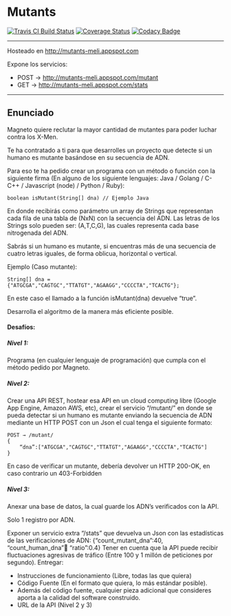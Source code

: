 # Mutants

[![Travis CI Build Status](https://travis-ci.org/zogar1993/mutants.svg?branch=master)](https://travis-ci.org/zogar1993/mutants)
[![Coverage Status](https://img.shields.io/coveralls/github/zogar1993/mutants.svg)](https://coveralls.io/github/zogar1993/mutants?branch=master)
[![Codacy Badge](https://api.codacy.com/project/badge/Grade/9c2049c7f9154d86b5ebcf2b75c01787)](https://www.codacy.com/app/zogar1993/mutants?utm_source=github.com&amp;utm_medium=referral&amp;utm_content=zogar1993/mutants&amp;utm_campaign=Badge_Grade)

- - -

Hosteado en http://mutants-meli.appspot.com

Expone los servicios:
- POST -> http://mutants-meli.appspot.com/mutant
- GET -> http://mutants-meli.appspot.com/stats

- - -

## Enunciado

Magneto quiere reclutar la mayor cantidad de mutantes para poder luchar
contra los X-Men.

Te ha contratado a ti para que desarrolles un proyecto que detecte si un
humano es mutante basándose en su secuencia de ADN.

Para eso te ha pedido crear un programa con un método o función con la siguiente firma (En
alguno de los siguiente lenguajes: Java / Golang / C-C++ / Javascript (node) / Python / Ruby):

    boolean isMutant(String[] dna) // Ejemplo Java

En donde recibirás como parámetro un array de Strings que representan cada fila de una tabla
de (NxN) con la secuencia del ADN. Las letras de los Strings solo pueden ser: (A,T,C,G), las
cuales representa cada base nitrogenada del ADN.

Sabrás si un humano es mutante, si encuentras más de una secuencia de cuatro letras
iguales​, de forma oblicua, horizontal o vertical.

Ejemplo (Caso mutante):

    String[] dna = {"ATGCGA","CAGTGC","TTATGT","AGAAGG","CCCCTA","TCACTG"};
    
En este caso el llamado a la función isMutant(dna) devuelve “true”.

Desarrolla el algoritmo de la manera más eficiente posible.

#### Desafíos:

##### Nivel 1:

Programa (en cualquier lenguaje de programación) que cumpla con el método pedido por
Magneto.

##### Nivel 2:

Crear una API REST, hostear esa API en un cloud computing libre (Google App Engine,
Amazon AWS, etc), crear el servicio “/mutant/” en donde se pueda detectar si un humano es
mutante enviando la secuencia de ADN mediante un HTTP POST con un Json el cual tenga el
siguiente formato:

    POST → /mutant/
    {
        “dna”:["ATGCGA","CAGTGC","TTATGT","AGAAGG","CCCCTA","TCACTG"]
    }
    
En caso de verificar un mutante, debería devolver un HTTP 200-OK, en caso contrario un
403-Forbidden

##### Nivel 3:

Anexar una base de datos, la cual guarde los ADN’s verificados con la API.

Solo 1 registro por ADN.

Exponer un servicio extra “/stats” que devuelva un Json con las estadísticas de las
verificaciones de ADN: {“count_mutant_dna”:40, “count_human_dna”:100: “ratio”:0.4}
Tener en cuenta que la API puede recibir fluctuaciones agresivas de tráfico (Entre 100 y 1
millón de peticiones por segundo).
Entregar:

- Instrucciones de funcionamiento (Libre, todas las que quiera)
- Código Fuente (En el formato que quiera, lo más estándar posible).
- Además del código fuente, cualquier pieza adicional que consideres aporta a la calidad
del software construido.
- URL de la API (Nivel 2 y 3)